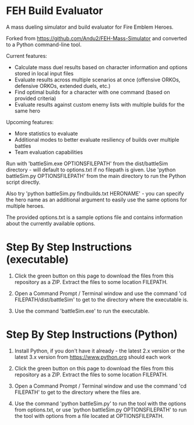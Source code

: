 # FEH Build Evaluator
A mass dueling simulator and build evaluator for Fire Emblem Heroes.

Forked from https://github.com/Andu2/FEH-Mass-Simulator and converted to a Python command-line tool.

Current features:
- Calculate mass duel results based on character information and options stored in local input files
- Evaluate results across multiple scenarios at once (offensive ORKOs, defensive ORKOs, extended duels, etc.)
- Find optimal builds for a character with one command (based on provided criteria)
- Evaluate results against custom enemy lists with multiple builds for the same hero

Upcoming features:
- More statistics to evaluate
- Additional modes to better evaluate resiliency of builds over multiple battles
- Team evaluation capabilities

Run with 'battleSim.exe OPTIONSFILEPATH' from the dist/battleSim directory - will default to options.txt if no filepath is given. Use 'python battleSim.py OPTIONSFILEPATH' from the main directory to run the Python script directly.

Also try 'python battleSim.py findbuilds.txt HERONAME' - you can specify the hero name as an additional argument to easily use the same options for multiple heroes.

The provided options.txt is a sample options file and contains information about the currently available options.

# Step By Step Instructions (executable)

1. Click the green button on this page to download the files from this repository as a ZIP. Extract the files to some location FILEPATH.

2. Open a Command Prompt / Terminal window and use the command 'cd FILEPATH/dist/battleSim' to get to the directory where the executable is.

3. Use the command 'battleSim.exe' to run the executable.

# Step By Step Instructions (Python)

1. Install Python, if you don't have it already - the latest 2.x version or the latest 3.x version from https://www.python.org should each work

2. Click the green button on this page to download the files from this repository as a ZIP. Extract the files to some location FILEPATH.

3. Open a Command Prompt / Terminal window and use the command 'cd FILEPATH' to get to the directory where the files are.

4. Use the command 'python battleSim.py' to run the tool with the options from options.txt, or use 'python battleSim.py OPTIONSFILEPATH' to run the tool with options from a file located at OPTIONSFILEPATH.
